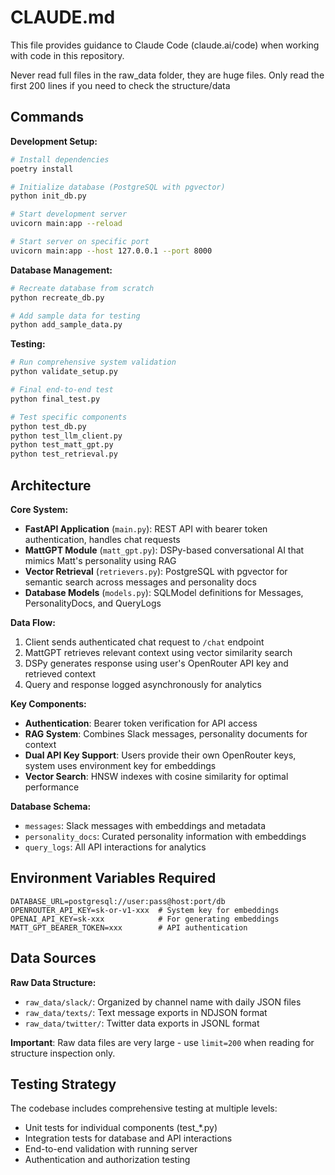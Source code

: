 # CLAUDE.md

This file provides guidance to Claude Code (claude.ai/code) when working with code in this repository.

Never read full files in the raw_data folder, they are huge files. Only read the first 200 lines if you need to check the structure/data

## Commands

**Development Setup:**
```bash
# Install dependencies
poetry install

# Initialize database (PostgreSQL with pgvector)
python init_db.py

# Start development server
uvicorn main:app --reload

# Start server on specific port
uvicorn main:app --host 127.0.0.1 --port 8000
```

**Database Management:**
```bash
# Recreate database from scratch
python recreate_db.py

# Add sample data for testing
python add_sample_data.py
```

**Testing:**
```bash
# Run comprehensive system validation
python validate_setup.py

# Final end-to-end test
python final_test.py

# Test specific components
python test_db.py
python test_llm_client.py
python test_matt_gpt.py
python test_retrieval.py
```

## Architecture

**Core System:**
- **FastAPI Application** (`main.py`): REST API with bearer token authentication, handles chat requests
- **MattGPT Module** (`matt_gpt.py`): DSPy-based conversational AI that mimics Matt's personality using RAG
- **Vector Retrieval** (`retrievers.py`): PostgreSQL with pgvector for semantic search across messages and personality docs
- **Database Models** (`models.py`): SQLModel definitions for Messages, PersonalityDocs, and QueryLogs

**Data Flow:**
1. Client sends authenticated chat request to `/chat` endpoint
2. MattGPT retrieves relevant context using vector similarity search
3. DSPy generates response using user's OpenRouter API key and retrieved context
4. Query and response logged asynchronously for analytics

**Key Components:**
- **Authentication**: Bearer token verification for API access
- **RAG System**: Combines Slack messages, personality documents for context
- **Dual API Key Support**: Users provide their own OpenRouter keys, system uses environment key for embeddings
- **Vector Search**: HNSW indexes with cosine similarity for optimal performance

**Database Schema:**
- `messages`: Slack messages with embeddings and metadata
- `personality_docs`: Curated personality information with embeddings  
- `query_logs`: All API interactions for analytics

## Environment Variables Required

```
DATABASE_URL=postgresql://user:pass@host:port/db
OPENROUTER_API_KEY=sk-or-v1-xxx  # System key for embeddings
OPENAI_API_KEY=sk-xxx            # For generating embeddings
MATT_GPT_BEARER_TOKEN=xxx        # API authentication
```

## Data Sources

**Raw Data Structure:**
- `raw_data/slack/`: Organized by channel name with daily JSON files
- `raw_data/texts/`: Text message exports in NDJSON format  
- `raw_data/twitter/`: Twitter data exports in JSONL format

**Important**: Raw data files are very large - use `limit=200` when reading for structure inspection only.

## Testing Strategy

The codebase includes comprehensive testing at multiple levels:
- Unit tests for individual components (test_*.py)
- Integration tests for database and API interactions
- End-to-end validation with running server
- Authentication and authorization testing
